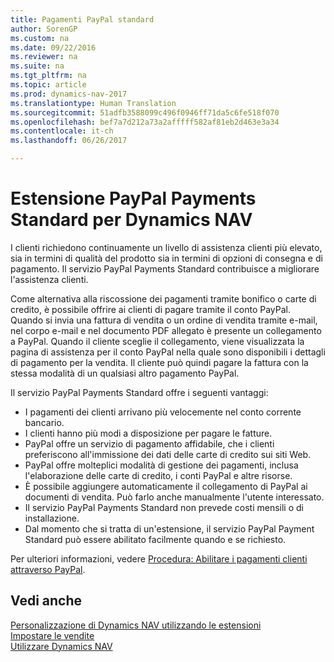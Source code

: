 ```yaml
---
title: Pagamenti PayPal standard
author: SorenGP
ms.custom: na
ms.date: 09/22/2016
ms.reviewer: na
ms.suite: na
ms.tgt_pltfrm: na
ms.topic: article
ms.prod: dynamics-nav-2017
ms.translationtype: Human Translation
ms.sourcegitcommit: 51adfb3588099c496f0946ff71da5c6fe518f070
ms.openlocfilehash: bef7a7d212a73a2afffff582af81eb2d463e3a34
ms.contentlocale: it-ch
ms.lasthandoff: 06/26/2017

---
```


# <a name="the-paypal-payments-standard-extension-to-dynamics-nav"></a>Estensione PayPal Payments Standard per Dynamics NAV
I clienti richiedono continuamente un livello di assistenza clienti più elevato, sia in termini di qualità del prodotto sia in termini di opzioni di consegna e di pagamento. Il servizio PayPal Payments Standard contribuisce a migliorare l'assistenza clienti.

Come alternativa alla riscossione dei pagamenti tramite bonifico o carte di credito, è possibile offrire ai clienti di pagare tramite il conto PayPal. Quando si invia una fattura di vendita o un ordine di vendita tramite e-mail, nel corpo e-mail e nel documento PDF allegato è presente un collegamento a PayPal. Quando il cliente sceglie il collegamento, viene visualizzata la pagina di assistenza per il conto PayPal nella quale sono disponibili i dettagli di pagamento per la vendita. Il cliente può quindi pagare la fattura con la stessa modalità di un qualsiasi altro pagamento PayPal.

Il servizio PayPal Payments Standard offre i seguenti vantaggi:

- I pagamenti dei clienti arrivano più velocemente nel conto corrente bancario.
- I clienti hanno più modi a disposizione per pagare le fatture.
- PayPal offre un servizio di pagamento affidabile, che i clienti preferiscono all'immissione dei dati delle carte di credito sui siti Web.
- PayPal offre molteplici modalità di gestione dei pagamenti, inclusa l'elaborazione delle carte di credito, i conti PayPal e altre risorse.
- È possibile aggiungere automaticamente il collegamento di PayPal ai documenti di vendita. Può farlo anche manualmente l'utente interessato.
- Il servizio PayPal Payments Standard non prevede costi mensili o di installazione.
- Dal momento che si tratta di un'estensione, il servizio PayPal Payment Standard può essere abilitato facilmente quando e se richiesto.  

Per ulteriori informazioni, vedere [Procedura: Abilitare i pagamenti clienti attraverso PayPal](sales-how-enable-customer-payments-paypal.md).

## <a name="see-also"></a>Vedi anche  
[Personalizzazione di Dynamics NAV utilizzando le estensioni](ui-extensions.md)  
[Impostare le vendite](sales-setup-sales.md)  
[Utilizzare Dynamics NAV](ui-work-product.md)

